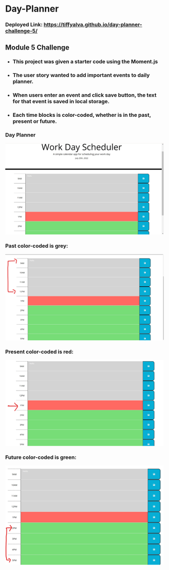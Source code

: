 # Day-Planner
### Deployed Link: https://tiffyalva.github.io/day-planner-challenge-5/

## Module 5 Challenge

- ### This project was given a starter code using the Moment.js
- ### The <b>user story</b> wanted to add important events to daily planner.
- ### When users enter an event and click save button, the text for that event is saved in local storage.
- ### Each time blocks is color-coded, whether is in the past, present or future. 

### <b>Day Planner</b>

![](./assets/images/Work-Day-ScheduleScreenshot.jpg)

### <b>Past</b> color-coded is <b>grey</b>:
![](./assets/images/Past-grey-codedScreenshot.jpg)

### <b>Present</b> color-coded is <b>red</b>:
![](./assets/images/Present-red-codedScreenshot.jpg)

### <b>Future</b> color-coded is <b>green</b>:
![](./assets/images/Future-green-codedScreenshot.jpg)